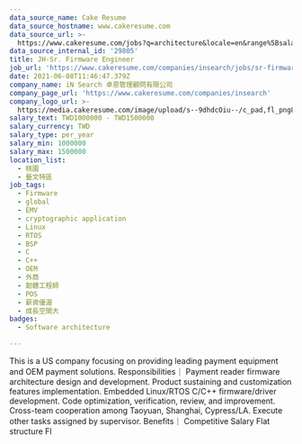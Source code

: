 ```yaml
---
data_source_name: Cake Resume
data_source_hostname: www.cakeresume.com
data_source_url: >-
  https://www.cakeresume.com/jobs?q=architecture&locale=en&range%5Bsalary_range%5D%5Bmin%5D=1000000&page=4
data_source_internal_id: '29805'
title: JH-Sr. Firmware Engineer
job_url: 'https://www.cakeresume.com/companies/insearch/jobs/sr-firmware-engineer'
date: 2021-06-08T11:46:47.379Z
company_name: iN Search 卓恩管理顧問有限公司
company_page_url: 'https://www.cakeresume.com/companies/insearch'
company_logo_url: >-
  https://media.cakeresume.com/image/upload/s--9dhdcOiu--/c_pad,fl_png8,h_200,w_200/v1610522688/ppnzb1veba43cha2rznf.png
salary_text: TWD1000000 - TWD1500000
salary_currency: TWD
salary_type: per_year
salary_min: 1000000
salary_max: 1500000
location_list:
  - 桃園
  - 藝文特區
job_tags:
  - Firmware
  - global
  - EMV
  - cryptographic application
  - Linux
  - RTOS
  - BSP
  - C
  - C++
  - OEM
  - 外商
  - 韌體工程師
  - POS
  - 薪資優渥
  - 成長空間大
badges:
  - Software architecture

---
```


This is a US company focusing on providing leading payment equipment and OEM payment solutions. Responsibilities｜ Payment reader firmware architecture design and development. Product sustaining and customization features implementation. Embedded Linux/RTOS C/C++ firmware/driver development. Code optimization, verification, review, and improvement. Cross-team cooperation among Taoyuan, Shanghai, Cypress/LA. Execute other tasks assigned by supervisor. Benefits｜ Competitive Salary Flat structure Fl